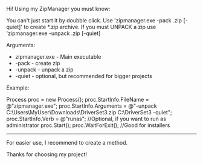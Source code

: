 Hi! Using my ZipManager you must know:

You can't just start it by doubble click. Use 'zipmanager.exe -pack <folderToPack> <zipname>.zip [-quiet]' to create *.zip archive.
If you must UNPACK a zip use 'zipmanager.exe -unpack <pathToZIP>.zip <pathToUnpack> [-quiet]

Arguments:

 - zipmanager.exe - Main executable
 - -pack - create zip
 - -unpack - unpack a zip
 - -quiet - optional, but recommended for bigger projects

Example:

Process proc = new Process();
proc.StartInfo.FileName = @"zipmanager.exe";
proc.StartInfo.Arguments = @"-unpack C:\Users\MyUser\Downloads\DriverSet3.zip C:\DriverSet3 -quiet";
proc.StartInfo.Verb = @"runas"; //Optional, if you want to run as administrator
proc.Start();
proc.WaitForExit(); //Good for installers

-----------------------------------------------------------------------------------------------------------
For easier use, I recommend to create a method.

Thanks for choosing my project!
